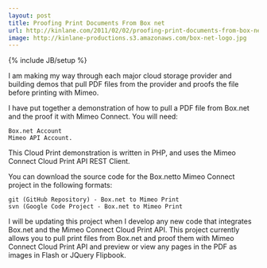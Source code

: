 ```yaml
---
layout: post
title: Proofing Print Documents From Box net
url: http://kinlane.com/2011/02/02/proofing-print-documents-from-box-net/
image: http://kinlane-productions.s3.amazonaws.com/box-net-logo.jpg
---
```

{% include JB/setup %}
I am making my way through each major cloud storage provider and building demos that pull PDF files from the provider and proofs the file before printing with Mimeo.

I have put together a demonstration of how to pull a PDF file from Box.net and the proof it with Mimeo Connect.
You will need:

	Box.net Account
	Mimeo API Account.

This Cloud Print demonstration is written in PHP, and uses the Mimeo Connect Cloud Print API REST Client.

You can download the source code for the Box.netto Mimeo Connect project in the following formats:

	git (GitHub Repository) - Box.net to Mimeo Print
	svn (Google Code Project - Box.net to Mimeo Print

I will be updating this project when I develop any new code that integrates Box.net and the Mimeo Connect Cloud Print API.
This project currently allows you to pull print files from Box.net and proof them with Mimeo Connect Cloud Print API and preview or view any pages in the PDF as images in Flash or JQuery Flipbook.
